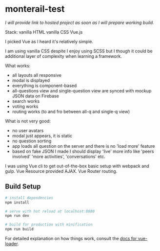 # monterail-test

<em>I will provide link to hosted project as soon as I will prepare working build.</em>

Stack:
vanilla HTML
vanilla CSS
Vue.js

I picked Vue as I heard it's relatively simple.

I am using vanilla CSS despite I enjoy using SCSS but
I though it could be additional layer of complexity when
learning a framework.

What works:
- all layouts all responsive
- modal is displayed
- everything is component-based
- all-questions view and single-question view
  are synced with mockup JSON data on Firebase
- search works
- voting works
- routing works (to and fro between all-q and single-q view)

What is not very good:
- no user avatars
- modal just appears, it is static
- no question sorting
- app loads all question on the server
  and there is no 'load more' feature
- based on fake JSON I made I should
  display 'live' more info like 'peers involved'
  'more activities', 'conversations' etc.

I was using Vue cli to get out-of-the-box basic
setup with webpack and gulp.
Vue Resource provided AJAX.
Vue Router routing.

## Build Setup

``` bash
# install dependencies
npm install

# serve with hot reload at localhost:8080
npm run dev

# build for production with minification
npm run build
```

For detailed explanation on how things work, consult the [docs for vue-loader](http://vuejs.github.io/vue-loader).

